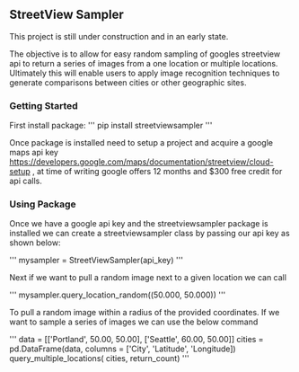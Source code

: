 ## StreetView Sampler

This project is still under construction and in an early state.

The objective is to allow for easy random sampling of googles streetview api to return a series of images from a one location or multiple locations. Ultimately this will enable users to apply image recognition techniques to generate comparisons between cities or other geographic sites.

### Getting Started

First install package:
'''
pip install streetviewsampler
'''

Once package is installed need to setup a project and acquire a google maps api key https://developers.google.com/maps/documentation/streetview/cloud-setup , at time of writing google offers 12 months and $300 free credit for api calls.

### Using Package

Once we have a google api key and the streetviewsampler package is installed we can create a streetviewsampler class by passing our api key as shown below:

'''
mysampler = StreetViewSampler(api_key)
'''

Next if we want to pull a random image next to a given location we can call

'''
mysampler.query_location_random((50.000, 50.000))
'''

To pull a random image within a radius of the provided coordinates. If we want to sample a series of images we can use the below command

'''
data = [['Portland', 50.00, 50.00], ['Seattle', 60.00, 50.00]]
cities = pd.DataFrame(data, columns = ['City', 'Latitude', 'Longitude])
query_multiple_locations( cities, return_count)
'''
